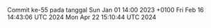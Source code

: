 Commit ke-55 pada tanggal Sun Jan 01 14:00 2023 +0100
Fri Feb 16 14:43:06 UTC 2024
Mon Apr 22 15:10:44 UTC 2024
